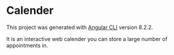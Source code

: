 # Calender

This project was generated with [Angular CLI](https://github.com/angular/angular-cli) version 8.2.2.

It is an interactive web calender you can store a large number of appointments in.
